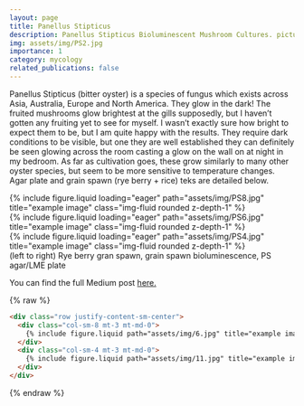 ```yaml
---
layout: page
title: Panellus Stipticus
description: Panellus Stipticus Bioluminescent Mushroom Cultures. pictures, notes, cultivation guide
img: assets/img/PS2.jpg
importance: 1
category: mycology
related_publications: false
---
```


Panellus Stipticus (bitter oyster) is a species of fungus which exists across Asia, Australia, Europe and North America. They glow in the dark! The fruited mushrooms glow brightest at the gills supposedly, but I haven’t gotten any fruiting yet to see for myself. I wasn’t exactly sure how bright to expect them to be, but I am quite happy with the results. They require dark conditions to be visible, but one they are well established they can definitely be seen glowing across the room casting a glow on the wall on at night in my bedroom. As far as cultivation goes, these grow similarly to many other oyster species, but seem to be more sensitive to temperature changes. Agar plate and grain spawn (rye berry + rice) teks are detailed below.

<div class="row">
    <div class="col-sm mt-3 mt-md-0">
        {% include figure.liquid loading="eager" path="assets/img/PS8.jpg" title="example image" class="img-fluid rounded z-depth-1" %}
    </div>
    <div class="col-sm mt-3 mt-md-0">
        {% include figure.liquid loading="eager" path="assets/img/PS6.jpg" title="example image" class="img-fluid rounded z-depth-1" %}
    </div>
    <div class="col-sm mt-3 mt-md-0">
        {% include figure.liquid loading="eager" path="assets/img/PS4.jpg" title="example image" class="img-fluid rounded z-depth-1" %}
    </div>
</div>
<div class="caption">
    (left to right) Rye berry gran spawn, grain spawn bioluminescence, PS agar/LME plate
</div>

You can find the full Medium post <a href="https://medium.com/@machinegirl/panellus-stipticus-bioluminescent-grain-spawn-jars-c2c61d94371e">here.</a> 

{% raw %}

```html
<div class="row justify-content-sm-center">
  <div class="col-sm-8 mt-3 mt-md-0">
    {% include figure.liquid path="assets/img/6.jpg" title="example image" class="img-fluid rounded z-depth-1" %}
  </div>
  <div class="col-sm-4 mt-3 mt-md-0">
    {% include figure.liquid path="assets/img/11.jpg" title="example image" class="img-fluid rounded z-depth-1" %}
  </div>
</div>
```

{% endraw %}
